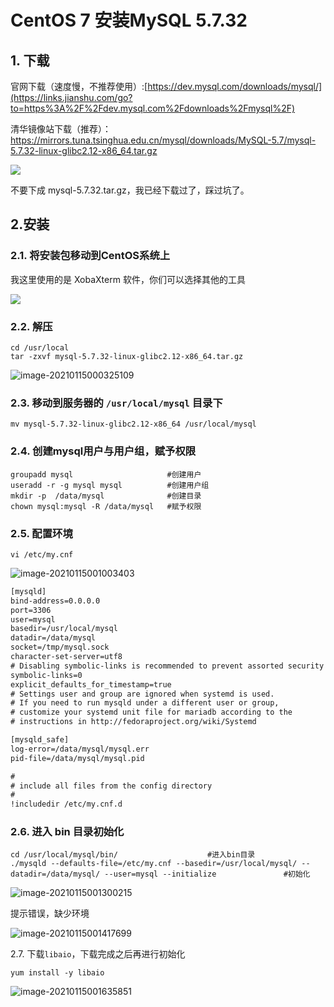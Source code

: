 # CentOS 7 安装MySQL 5.7.32

## 1. 下载

官网下载（速度慢，不推荐使用）:[https://dev.mysql.com/downloads/mysql/](https://links.jianshu.com/go?to=https%3A%2F%2Fdev.mysql.com%2Fdownloads%2Fmysql%2F)

清华镜像站下载（推荐）：https://mirrors.tuna.tsinghua.edu.cn/mysql/downloads/MySQL-5.7/mysql-5.7.32-linux-glibc2.12-x86_64.tar.gz

![](http://club.codehuan.cn/images/20210114233437.png)

不要下成 mysql-5.7.32.tar.gz，我已经下载过了，踩过坑了。

## 2.安装

### 2.1. 将安装包移动到CentOS系统上

我这里使用的是 XobaXterm 软件，你们可以选择其他的工具

![](http://club.codehuan.cn/images/20210114234210.png)

### 2.2. 解压

```shell
cd /usr/local
tar -zxvf mysql-5.7.32-linux-glibc2.12-x86_64.tar.gz
```

![image-20210115000325109](http://image.codehuan.cn/image/image-20210115000325109.png)

### 2.3. 移动到服务器的 `/usr/local/mysql` 目录下

```shell
mv mysql-5.7.32-linux-glibc2.12-x86_64 /usr/local/mysql
```

### 2.4. 创建mysql用户与用户组，赋予权限

```shell
groupadd mysql                     #创建用户
useradd -r -g mysql mysql          #创建用户组
mkdir -p  /data/mysql              #创建目录
chown mysql:mysql -R /data/mysql   #赋予权限
```

### 2.5. 配置环境

```shell
vi /etc/my.cnf
```

<img src="http://image.codehuan.cn/image/image-20210115001003403.png" alt="image-20210115001003403"  />

```xml
[mysqld]
bind-address=0.0.0.0
port=3306
user=mysql
basedir=/usr/local/mysql
datadir=/data/mysql
socket=/tmp/mysql.sock
character-set-server=utf8
# Disabling symbolic-links is recommended to prevent assorted security risks
symbolic-links=0
explicit_defaults_for_timestamp=true
# Settings user and group are ignored when systemd is used.
# If you need to run mysqld under a different user or group,
# customize your systemd unit file for mariadb according to the
# instructions in http://fedoraproject.org/wiki/Systemd

[mysqld_safe]
log-error=/data/mysql/mysql.err
pid-file=/data/mysql/mysql.pid

#
# include all files from the config directory
#
!includedir /etc/my.cnf.d
```

### 2.6. 进入 bin 目录初始化

```shell
cd /usr/local/mysql/bin/                    #进入bin目录
./mysqld --defaults-file=/etc/my.cnf --basedir=/usr/local/mysql/ --datadir=/data/mysql/ --user=mysql --initialize               #初始化
```

![image-20210115001300215](http://image.codehuan.cn/image/image-20210115001300215.png)

提示错误，缺少环境

![image-20210115001417699](http://image.codehuan.cn/image/image-20210115001417699.png)

2.7. 下载`libaio`，下载完成之后再进行初始化

```shell
yum install -y libaio
```

![image-20210115001635851](http://image.codehuan.cn/image/image-20210115001635851.png)